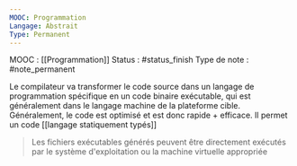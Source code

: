```yaml
---
MOOC: Programmation
Langage: Abstrait
Type: Permanent
---
```

MOOC : [[Programmation]]
Status : #status_finish 
Type de note : #note_permanent 

Le compilateur va transformer le code source dans un langage de programmation spécifique en un code binaire exécutable, qui est généralement dans le langage machine de la plateforme cible. Généralement, le code est optimisé et est donc rapide + efficace.
Il permet un code [[langage statiquement typés]]
>Les  fichiers exécutables générés peuvent être directement exécutés par le système d'exploitation ou la machine virtuelle appropriée
